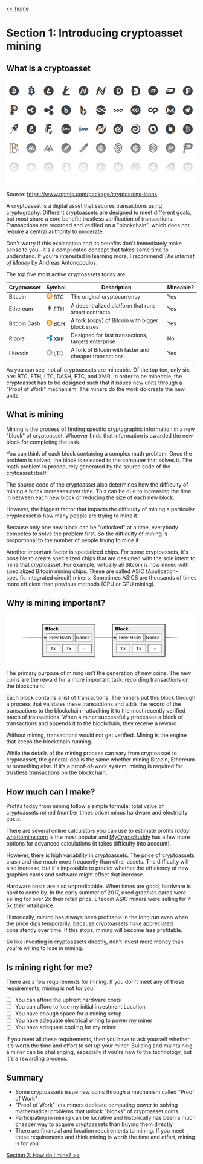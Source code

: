 [<< home](../README.md)	

# Section 1: Introducing cryptoasset mining

## What is a cryptoasset

![Cryptoasset icons](../img/cryptocoin_icons.png)

Source: https://www.npmjs.com/package/cryptocoins-icons

A cryptoasset is a digital asset that secures transactions using cryptography. Different cryptoassets are designed to meet different goals, but most share a core benefit: trustless verification of transactions. Transactions are recorded and verified on a "blockchain", which does not require a central authority to moderate.

Don't worry if this explanation and its benefits don't immediately make sense to you--it's a complicated concept that takes some time to understand. If you're interested in learning more, I recommend *The Internet of Money* by Andreas Antonopoulos.

The top five most active cryptoassets today are: 

Cryptoasset | Symbol | Description | Mineable? 
|---|---|---|---|
Bitcoin | ![BTC icon](../img/icons/bitcoin.png) BTC | The original cryptocurrency | Yes
Ethereum | ![ETH icon](../img/icons/ethereum.png) ETH | A decentralized platform that runs smart contracts | Yes
Bitcoin Cash | ![BCH icon](../img/icons/bitcoin-cash.png) BCH | A fork (copy) of Bitcoin with bigger block sizes | Yes
Ripple | ![XRP icon](../img/icons/ripple.png) XRP | Designed for fast transactions, targets enterprise | No
Litecoin | ![LTC icon](../img/icons/litecoin.png) LTC | A fork of Bitcoin with faster and cheaper transactions | Yes

As you can see, not all cryptoassets are mineable. Of the top ten, only six are: BTC, ETH, LTC, DASH, ETC, and XMR. In order to be mineable, the cryptoasset has to be designed such that it issues new units through a "Proof of Work" mechanism. The miners do the work do create the new units.

## What is mining

Mining is the process of finding specific cryptographic information in a new "block" of cryptoasset. Whoever finds that information is awarded the new block for completing the task.

You can think of each block containing a complex math problem. Once the problem is solved, the block is released to the computer that solves it. The math problem is procedurely generated by the source code of the crytoasset itself. 

The source code of the cryptoasset also determines how the difficulty of mining a block increases over time. This can be due to increasing the time in between each new block or reducing the size of each new block.

However, the biggest factor that impacts the difficulty of mining a particular cryptoasset is how many people are trying to mine it. 

Because only one new block can be "unlocked" at a time, everybody competes to solve the problem first. So the difficulty of mining is proportional to the number of people trying to mine it.

Another important factor is specialized chips. For some cryptoassets, it's possible to create specialized chips that are designed with the sole intent to mine that cryptoasset. For example, virtually all Bitcoin is now mined with specialized Bitcoin mining chips. These are called ASIC (Application-specific integrated circuit) miners. Sometimes ASICS are thousands of times more efficient than previous methods (CPU or GPU mining).

## Why is mining important?

![Proof of work diagram](../img/proof-of-work.png)

The primary purpose of mining isn’t the generation of new coins. The new coins are the reward for a more important task: recording transactions on the blockchain. 

Each block contains a list of transactions. The miners put this block through a process that validates these transactions and adds the record of the transactions to the blockchain--attaching it to the most recently verified batch of transactions. When a miner successfully processes a block of transactions and appends it to the blockchain, they receive a reward. 

Without mining, transactions would not get verified. Mining is the engine that keeps the blockchain running.

While the details of the mining process can vary from cryptoasset to cryptoasset, the general idea is the same whether mining Bitcoin, Ethereum or something else. If it’s a proof-of-work system, mining is required for trustless transactions on the blockchain. 

## How much can I make?

Profits today from mining follow a simple formula: total value of cryptoassets mined (number times price) minus hardware and electricity costs.

There are several online calculators you can use to estimate profits *today*. [whattomine.com](https://www.whattomine.com) is the most popular and [MyCryptoBuddy](http://www.mycryptobuddy.com/EthereumMiningCalculator) has a few more options for advanced calculations (it takes difficulty into account).

However, there is high variability in cryptoassets. The price of cryptoassets crash and rise much more frequently than other assets. The difficulty will also increase, but it's impossible to predict whether the efficiency of new graphics cards and software might offset that increase. 

Hardware costs are also unpredictable. When times are good, hardware is hard to come by. In the early summer of 2017, used graphics cards were selling for over 2x their retail price. Litecoin ASIC miners were selling for 4-5x their retail price. 

Historically, mining has always been profitable in the long run even when the price dips temporarily, because cryptoassets have appreciated consistently over time. If this stops, mining will become less profitable.

So like investing in cryptoassets directly, don't invest more money than you're willing to lose in mining.

## Is mining right for me?

There are a few requirements for mining. If you don't meet any of these requirements, mining is not for you:
- [ ] You can afford the upfront hardware costs
- [ ] You can afford to lose my initial investment
Location:
- [ ] You have enough space for a mining setup
- [ ] You have adequate electrical wiring to power my miner
- [ ] You have adequate cooling for my miner

If you meet all these requirements, then you have to ask yourself whether it's worth the time and effort to set up your miner. Building and maintaining a miner can be challenging, especially if you're new to the technology, but it's a rewarding process.

## Summary

* Some cryptoassets issue new coins through a mechanism called "Proof of Work"
* "Proof of Work" lets miners dedicate computing power to solving mathematical problems that unlock "blocks" of cryptoasset coins
* Participating in mining can be lucrative and historically has been a much cheaper way to acquire cryptoassets than buying them directly
* There are financial and location requirements to mining. If you meet these requirements and think mining is worth the time and effort, mining is for you

[Section 2: How do I mine? >> ](section2.mdown)
